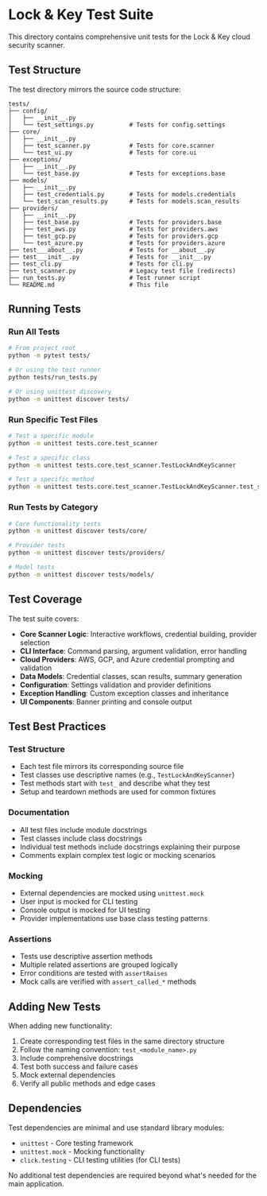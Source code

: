 # Lock & Key Test Suite

This directory contains comprehensive unit tests for the Lock & Key cloud security scanner.

## Test Structure

The test directory mirrors the source code structure:

```
tests/
├── config/
│   ├── __init__.py
│   └── test_settings.py          # Tests for config.settings
├── core/
│   ├── __init__.py
│   ├── test_scanner.py           # Tests for core.scanner
│   └── test_ui.py                # Tests for core.ui
├── exceptions/
│   ├── __init__.py
│   └── test_base.py              # Tests for exceptions.base
├── models/
│   ├── __init__.py
│   ├── test_credentials.py       # Tests for models.credentials
│   └── test_scan_results.py      # Tests for models.scan_results
├── providers/
│   ├── __init__.py
│   ├── test_base.py              # Tests for providers.base
│   ├── test_aws.py               # Tests for providers.aws
│   ├── test_gcp.py               # Tests for providers.gcp
│   └── test_azure.py             # Tests for providers.azure
├── test___about__.py             # Tests for __about__.py
├── test___init__.py              # Tests for __init__.py
├── test_cli.py                   # Tests for cli.py
├── test_scanner.py               # Legacy test file (redirects)
├── run_tests.py                  # Test runner script
└── README.md                     # This file
```

## Running Tests

### Run All Tests
```bash
# From project root
python -m pytest tests/

# Or using the test runner
python tests/run_tests.py

# Or using unittest discovery
python -m unittest discover tests/
```

### Run Specific Test Files
```bash
# Test a specific module
python -m unittest tests.core.test_scanner

# Test a specific class
python -m unittest tests.core.test_scanner.TestLockAndKeyScanner

# Test a specific method
python -m unittest tests.core.test_scanner.TestLockAndKeyScanner.test_scanner_initialization
```

### Run Tests by Category
```bash
# Core functionality tests
python -m unittest discover tests/core/

# Provider tests
python -m unittest discover tests/providers/

# Model tests  
python -m unittest discover tests/models/
```

## Test Coverage

The test suite covers:

- **Core Scanner Logic**: Interactive workflows, credential building, provider selection
- **CLI Interface**: Command parsing, argument validation, error handling
- **Cloud Providers**: AWS, GCP, and Azure credential prompting and validation
- **Data Models**: Credential classes, scan results, summary generation
- **Configuration**: Settings validation and provider definitions
- **Exception Handling**: Custom exception classes and inheritance
- **UI Components**: Banner printing and console output

## Test Best Practices

### Test Structure
- Each test file mirrors its corresponding source file
- Test classes use descriptive names (e.g., `TestLockAndKeyScanner`)
- Test methods start with `test_` and describe what they test
- Setup and teardown methods are used for common fixtures

### Documentation
- All test files include module docstrings
- Test classes include class docstrings
- Individual test methods include docstrings explaining their purpose
- Comments explain complex test logic or mocking scenarios

### Mocking
- External dependencies are mocked using `unittest.mock`
- User input is mocked for CLI testing
- Console output is mocked for UI testing
- Provider implementations use base class testing patterns

### Assertions
- Tests use descriptive assertion methods
- Multiple related assertions are grouped logically
- Error conditions are tested with `assertRaises`
- Mock calls are verified with `assert_called_*` methods

## Adding New Tests

When adding new functionality:

1. Create corresponding test files in the same directory structure
2. Follow the naming convention: `test_<module_name>.py`
3. Include comprehensive docstrings
4. Test both success and failure cases
5. Mock external dependencies
6. Verify all public methods and edge cases

## Dependencies

Test dependencies are minimal and use standard library modules:
- `unittest` - Core testing framework
- `unittest.mock` - Mocking functionality
- `click.testing` - CLI testing utilities (for CLI tests)

No additional test dependencies are required beyond what's needed for the main application.